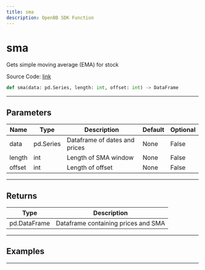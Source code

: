 ```yaml
---
title: sma
description: OpenBB SDK Function
---
```


# sma

Gets simple moving average (EMA) for stock

Source Code: [link](https://github.com/OpenBB-finance/OpenBBTerminal/tree/main/openbb_terminal/common/technical_analysis/overlap_model.py#L43)

```python
def sma(data: pd.Series, length: int, offset: int) -> DataFrame
```
---

## Parameters

| Name | Type | Description | Default | Optional |
| ---- | ---- | ----------- | ------- | -------- |
| data | pd.Series | Dataframe of dates and prices | None | False |
| length | int | Length of SMA window | None | False |
| offset | int | Length of offset | None | False |

---

## Returns

| Type | Description |
| ---- | ----------- |
| pd.DataFrame | Dataframe containing prices and SMA |

---

## Examples

---

